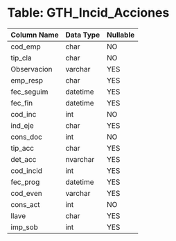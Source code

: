 # Table: GTH_Incid_Acciones

| Column Name | Data Type | Nullable |
|-------------|-----------|----------|
| cod_emp | char | NO |
| tip_cla | char | NO |
| Observacion | varchar | YES |
| emp_resp | char | YES |
| fec_seguim | datetime | YES |
| fec_fin | datetime | YES |
| cod_inc | int | NO |
| ind_eje | char | YES |
| cons_doc | int | NO |
| tip_acc | char | YES |
| det_acc | nvarchar | YES |
| cod_incid | int | YES |
| fec_prog | datetime | YES |
| cod_even | varchar | YES |
| cons_act | int | NO |
| llave | char | YES |
| imp_sob | int | YES |
